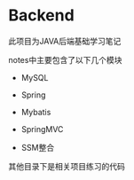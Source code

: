 # Backend
此项目为JAVA后端基础学习笔记



notes中主要包含了以下几个模块

-   MySQL

-   Spring
-   Mybatis
-   SpringMVC
-   SSM整合



其他目录下是相关项目练习的代码

